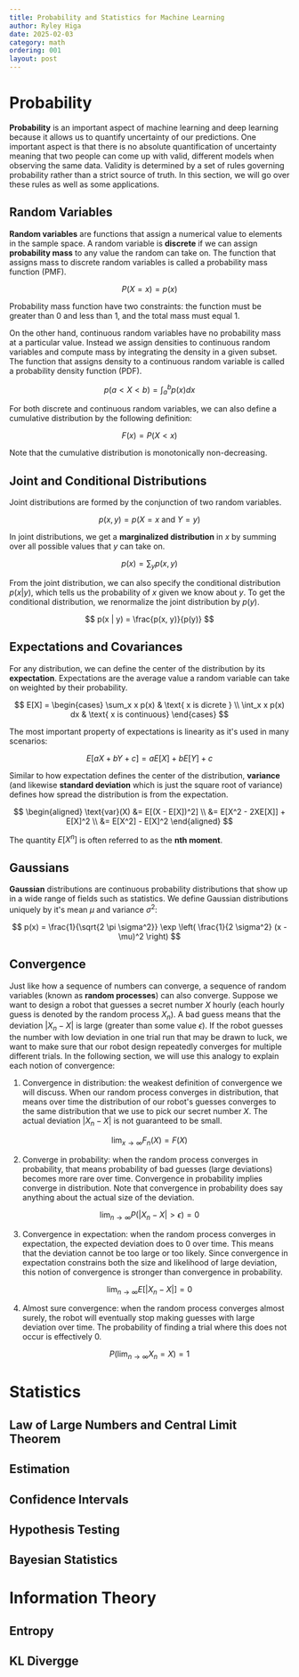 ```yaml
---
title: Probability and Statistics for Machine Learning
author: Ryley Higa
date: 2025-02-03
category: math
ordering: 001
layout: post
---
```


# Probability
**Probability** is an important aspect of machine learning and deep learning because it allows us to quantify uncertainty of our predictions. One important aspect is that there is no absolute quantification of uncertainty meaning that two people can come up with valid, different models when observing the same data. Validity is determined by a set of rules governing probability rather than a strict source of truth. In this section, we will go over these rules as well as some applications.
## Random Variables
**Random variables** are functions that assign a numerical value to elements in the sample space. A random variable is **discrete** if we can assign **probability mass** to any value the random can take on. The function that assigns mass to discrete random variables is called a probability mass function (PMF).

$$
P(X=x) = p(x)
$$

Probability mass function have two constraints: the function must be greater than 0 and less than 1, and the total mass must equal 1.  

On the other hand, continuous random variables have no probability mass at a particular value. Instead we assign densities to continuous random variables and compute mass by integrating the density in a given subset. The function that assigns density to a continuous random variable is called a probability density function (PDF). 

$$
p(a < X < b) = \int_a^b p(x) dx
$$

For both discrete and continuous random variables, we can also define a cumulative distribution by the following definition: 

$$
F(x) = P(X < x)
$$

Note that the cumulative distribution is monotonically non-decreasing. 

## Joint and Conditional Distributions
Joint distributions are formed by the conjunction of two random variables. 

$$
p(x, y) = p(X=x \text{ and } Y=y)
$$

In joint distributions, we get a **marginalized distribution** in $x$ by summing over all possible values that $y$ can take on.

$$
p(x) = \sum_y p(x, y)
$$

From the joint distribution, we can also specify the conditional distribution $p(x | y)$, which tells us the probability of $x$ given we know about $y$. To get the conditional distribution, we renormalize the joint distribution by $p(y)$.   

$$
p(x | y) = \frac{p(x, y)}{p(y)}
$$

## Expectations and Covariances
For any distribution, we can define the center of the distribution by its **expectation**. Expectations are the average value a random variable can take on weighted by their probability. 

$$
E[X] = \begin{cases}
\sum_x x p(x) & \text{ x is dicrete } \\
\int_x x p(x) dx & \text{ x is continuous} 
\end{cases}
$$

The most important property of expectations is linearity as it's used in many scenarios:

$$
E[aX + bY + c] = aE[X] + bE[Y] + c
$$

Similar to how expectation defines the center of the distribution, **variance** (and likewise **standard deviation** which is just the square root of variance) defines how spread the distribution is from the expectation. 

$$
\begin{aligned}
\text{var}(X) &= E[(X - E[X])^2] \\
  &= E[X^2 - 2XE[X]] + E[X]^2 \\
  &= E[X^2] - E[X]^2
\end{aligned}
$$

The quantity $E[X^n]$ is often referred to as the **nth moment**.

## Gaussians
**Gaussian** distributions are continuous probability distributions that show up in a wide range of fields such as statistics. We define Gaussian distributions uniquely by it's mean $\mu$ and variance $\sigma^2$:

$$
p(x) = \frac{1}{\sqrt{2 \pi \sigma^2}} \exp \left( \frac{1}{2 \sigma^2} (x - \mu)^2 \right)
$$

## Convergence
Just like how a sequence of numbers can converge, a sequence of random variables (known as **random processes**) can also converge. Suppose we want to design a robot that guesses a secret number $X$ hourly (each hourly guess is denoted by the random process $X_n$). A bad guess means that the deviation $|X_n - X|$ is large (greater than some value $\epsilon$). If the robot guesses the number with low deviation in one trial run that may be drawn to luck, we want to make sure that our robot design repeatedly converges for multiple different trials. In the following section, we will use this analogy to explain each notion of convergence:
1. Convergence in distribution: the weakest definition of convergence we will discuss. When our random process converges in distribution, that means over time the distribution of our robot's guesses converges to the same distribution that we use to pick our secret number $X$. The actual deviation $|X_n - X|$ is not guaranteed to be small.

$$
\lim_{x \rightarrow \infty} F_n(X) = F(X)
$$

2. Converge in probability: when the random process converges in probability, that means probability of bad guesses (large deviations) becomes more rare over time. Convergence in probability implies converge in distribution. Note that convergence in probability does say anything about the actual size of the deviation. 

$$
\lim_{n \rightarrow \infty} P(|X_n - X|  > \epsilon) = 0
$$

3. Convergence in expectation: when the random process converges in expectation, the expected deviation does to $0$ over time. This means that the deviation cannot be too large or too likely. Since convergence in expectation constrains both the size and likelihood of large deviation, this notion of convergence is stronger than convergence in probability. 

$$
\lim_{n \rightarrow \infty} E[|X_n - X|] = 0
$$

4. Almost sure convergence: when the random process converges almost surely, the robot will eventually stop making guesses with large deviation over time. The probability of finding a trial where this does not occur is effectively $0$.

$$
P \left(\lim_{n \rightarrow \infty} X_n = X \right) = 1
$$

# Statistics
## Law of Large Numbers and Central Limit Theorem
## Estimation
## Confidence Intervals
## Hypothesis Testing
## Bayesian Statistics

# Information Theory
## Entropy
## KL Divergge
